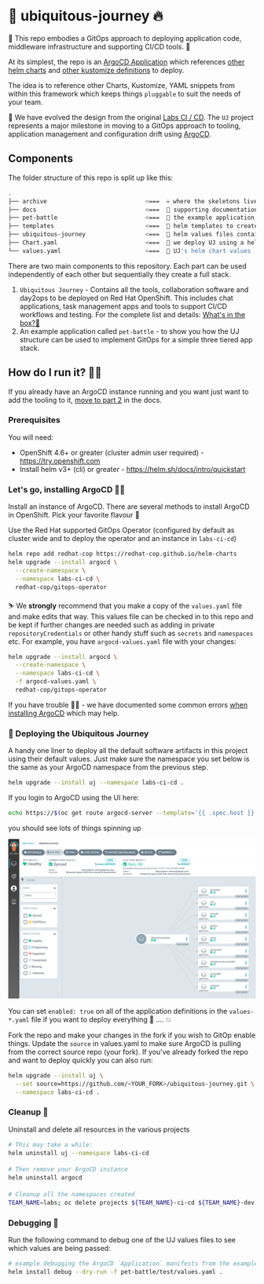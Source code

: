 # 🦄 ubiquitous-journey 🔥

🧰 This repo embodies a GitOps approach to deploying application code, middleware infrastructure and supporting CI/CD tools. 🧰

At its simplest, the repo is an [ArgoCD Application](https://argo-cd.readthedocs.io/en/stable/core_concepts/) which references [other helm charts](https://github.com/redhat-cop/helm-charts.git) and [other kustomize definitions](https://github.com/rht-labs/refactored-adventure) to deploy.

The idea is to reference other Charts, Kustomize, YAML snippets from within this framework which keeps things `pluggable` to suit the needs of your team.

🎨 We have evolved the design from the original [Labs CI / CD](https://github.com/rht-labs/labs-ci-cd.git). The `UJ` project represents a major milestone in moving to a GitOps approach to tooling, application management and configuration drift using [ArgoCD](https://argoproj.github.io/argo-cd/).

## Components

The folder structure of this repo is split up like this:

```bash
.
├── archive                            <===  💀 where the skeletons live. archived material.
├── docs                               <===  📖 supporting documentation for UJ.
├── pet-battle                         <===  📖 the example application `pet-battle`
├── templates                          <===  📖 helm templates to create ArgoCD Applications and Projects for UJ
├── ubiquitous-journey                 <===  📖 helm values files containing applications we wish to deploy
├── Chart.yaml                         <===  📖 we deploy UJ using a helm chart
└── values.yaml                        <===  📖 UJ's helm chart values
```

There are two main components to this repository. Each part can be used independently of each other but sequentially they create a full stack.

1. `Ubiquitous Journey` - Contains all the tools, collaboration software and day2ops to be deployed on Red Hat OpenShift. This includes chat applications, task management apps and tools to support CI/CD workflows and testing. For the complete list and details: [What's in the box?👨](docs/whats-in-the-box.md)
2. An example application called `pet-battle` - to show you how the UJ structure can be used to implement GitOps for a simple three tiered app stack.

## How do I run it? 🏃‍♀️

If you already have an ArgoCD instance running and you want just want to add the tooling to it, [move to part 2](docs/bootstrap-argocd.md#tooling-for-application-development-🦅) in the docs.

### Prerequisites

You will need:

- OpenShift 4.6+ or greater (cluster admin user required) - https://try.openshift.com
- Install helm v3+ (cli) or greater - https://helm.sh/docs/intro/quickstart

### Let's go, installing ArgoCD 🏃🏻

Install an instance of ArgoCD. There are several methods to install ArgoCD in OpenShift. Pick your favorite flavour 🍦

Use the Red Hat supported GitOps Operator (configured by default as cluster wide and to deploy the operator and an instance in `labs-ci-cd`)

```bash
helm repo add redhat-cop https://redhat-cop.github.io/helm-charts
helm upgrade --install argocd \
  --create-namespace \
  --namespace labs-ci-cd \
  redhat-cop/gitops-operator
```

⛷️ We **strongly** recommend that you make a copy of the `values.yaml` file and make edits that way. This values file can be checked in to this repo and be kept if further changes are needed such as adding in private `repositoryCredentials` or other handy stuff such as `secrets` and `namespaces` etc. For example, you have `argocd-values.yaml` file with your changes:

```bash
helm upgrade --install argocd \
  --create-namespace \
  --namespace labs-ci-cd \
  -f argocd-values.yaml \
  redhat-cop/gitops-operator
```

If you have trouble 😵‍💫 - we have documented some common errors [when installing ArgoCD](docs/argocd-install.md) which may help.

### 🤠 Deploying the Ubiquitous Journey

A handy one liner to deploy all the default software artifacts in this project using their default values. Just make sure the namespace you set below is the same as your ArgoCD namespace from the previous step.

```bash
helm upgrade --install uj --namespace labs-ci-cd .
```

If you login to ArgoCD using the UI here:

```bash
echo https://$(oc get route argocd-server --template='{{ .spec.host }}' -n labs-ci-cd)
```

you should see lots of things spinning up

![argocd-ui](docs/images/argocd-uj.png)

You can set `enabled: true` on all of the application definitions in the `values-*.yaml` file if you want to deploy everything 🧨 .... 💥

Fork the repo and make your changes in the fork if you wish to GitOp enable things. Update the `source` in values.yaml to make sure ArgoCD is pulling from the correct source repo (your fork). If you've already forked the repo and want to deploy quickly you can also run:

```bash
helm upgrade --install uj \
  --set source=https://github.com/<YOUR_FORK>/ubiquitous-journey.git \
  --namespace labs-ci-cd .
```

### Cleanup 🧤

Uninstall and delete all resources in the various projects
```bash
# This may take a while:
helm uninstall uj --namespace labs-ci-cd

# Then remove your ArgoCD instance
helm uninstall argocd

# Cleanup all the namespaces created
TEAM_NAME=labs; oc delete projects ${TEAM_NAME}-ci-cd ${TEAM_NAME}-dev ${TEAM_NAME}-test ${TEAM_NAME}-stage ${TEAM_NAME}-clusterops ${TEAM_NAME}-pm
```

### Debugging 🤺

Run the following command to debug one of the UJ values files to see which values are being passed:

```bash
# example debugging the ArgoCD `Application` manifests from the example deployment 
helm install debug --dry-run -f pet-battle/test/values.yaml . 
```
